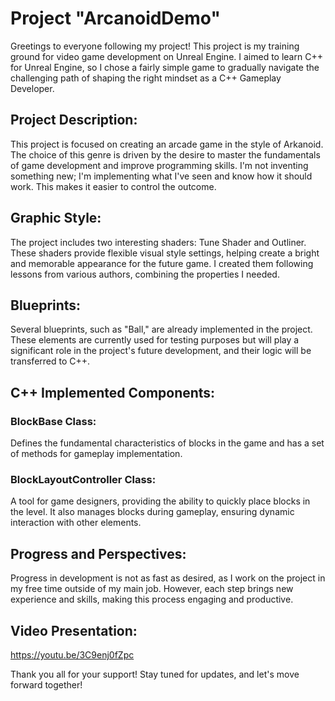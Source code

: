 # Project "ArcanoidDemo"

Greetings to everyone following my project! This project is my training ground for video game development on Unreal Engine. I aimed to learn C++ for Unreal Engine, so I chose a fairly simple game to gradually navigate the challenging path of shaping the right mindset as a C++ Gameplay Developer.

## Project Description:
This project is focused on creating an arcade game in the style of Arkanoid. The choice of this genre is driven by the desire to master the fundamentals of game development and improve programming skills. I'm not inventing something new; I'm implementing what I've seen and know how it should work. This makes it easier to control the outcome.

## Graphic Style:
The project includes two interesting shaders: Tune Shader and Outliner. These shaders provide flexible visual style settings, helping create a bright and memorable appearance for the future game. I created them following lessons from various authors, combining the properties I needed.

## Blueprints:
Several blueprints, such as "Ball," are already implemented in the project. These elements are currently used for testing purposes but will play a significant role in the project's future development, and their logic will be transferred to C++.

## C++ Implemented Components:

### BlockBase Class:
Defines the fundamental characteristics of blocks in the game and has a set of methods for gameplay implementation.

### BlockLayoutController Class:
A tool for game designers, providing the ability to quickly place blocks in the level. It also manages blocks during gameplay, ensuring dynamic interaction with other elements.

## Progress and Perspectives:
Progress in development is not as fast as desired, as I work on the project in my free time outside of my main job. However, each step brings new experience and skills, making this process engaging and productive.

## Video Presentation:
https://youtu.be/3C9enj0fZpc

Thank you all for your support! Stay tuned for updates, and let's move forward together!
